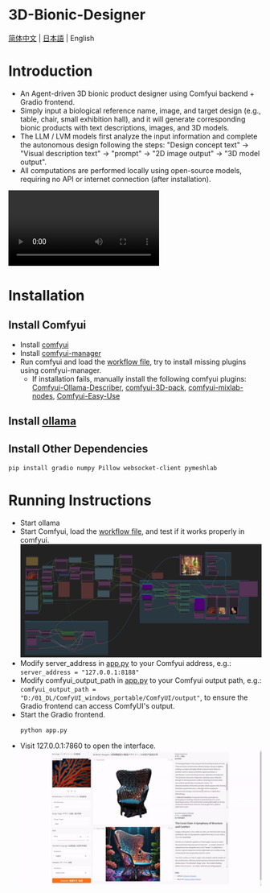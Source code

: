 # 3D-Bionic-Designer

[简体中文](./README.md) | [日本語](./README_JP.md) | English

# Introduction
- An Agent-driven 3D bionic product designer using Comfyui backend + Gradio frontend.
- Simply input a biological reference name, image, and target design (e.g., table, chair, small exhibition hall), and it will generate corresponding bionic products with text descriptions, images, and 3D models.
- The LLM / LVM models first analyze the input information and complete the autonomous design following the steps: "Design concept text" → "Visual description text" → "prompt" → "2D image output" → "3D model output".
- All computations are performed locally using open-source models, requiring no API or internet connection (after installation).

![3D-Bionic-Designer-Demo](./asset/3D_bio_designer_demo_mute.mp4)

# Installation
## Install Comfyui
- Install [comfyui](https://github.com/comfyanonymous/ComfyUI?tab=readme-ov-file#installing)
- Install [comfyui-manager](https://github.com/ltdrdata/ComfyUI-Manager?tab=readme-ov-file)
- Run comfyui and load the [workflow file](./3D-Bionic-Product-Designer-V10.json), try to install missing plugins using comfyui-manager.
    - If installation fails, manually install the following comfyui plugins: [Comfyui-Ollama-Describer](https://github.com/alisson-anjos/ComfyUI-Ollama-Describer), [comfyui-3D-pack](https://github.com/MrForExample/ComfyUI-3D-Pack), [comfyui-mixlab-nodes](https://github.com/shadowcz007/comfyui-mixlab-nodes), [Comfyui-Easy-Use](https://github.com/yolain/ComfyUI-Easy-Use)

## Install [ollama](https://ollama.com/)

## Install Other Dependencies

```bash
pip install gradio numpy Pillow websocket-client pymeshlab
```

# Running Instructions
- Start ollama
- Start Comfyui, load the [workflow file](./3D-Bionic-Product-Designer-V10.json), and test if it works properly in comfyui.
![3D-Bionic-Designer-workflow-preview](./asset/workflow_preview.jpg)
- Modify server_address in [app.py](./app.py) to your Comfyui address, e.g.: `server_address = "127.0.0.1:8188"`
- Modify comfyui_output_path in [app.py](./app.py) to your Comfyui output path, e.g.: `comfyui_output_path = "D:/01_DL/ComfyUI_windows_portable/ComfyUI/output"`, to ensure the Gradio frontend can access ComfyUI's output.
- Start the Gradio frontend.
    ```bash
    python app.py
    ```
- Visit 127.0.0.1:7860 to open the interface.
![3D-Bionic-Designer-UI](./asset/Gradio_UI.jpg) 